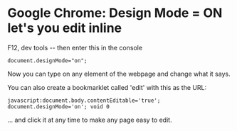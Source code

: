 ﻿# Google Chrome: Design Mode = ON let's you edit inline

F12, dev tools -- then enter this in the console

	document.designMode="on";

Now you can type on any element of the webpage and change what it says.

You can also create a bookmarklet called 'edit' with this as the URL:

	javascript:document.body.contentEditable='true'; document.designMode='on'; void 0

... and click it at any time to make any page easy to edit.
